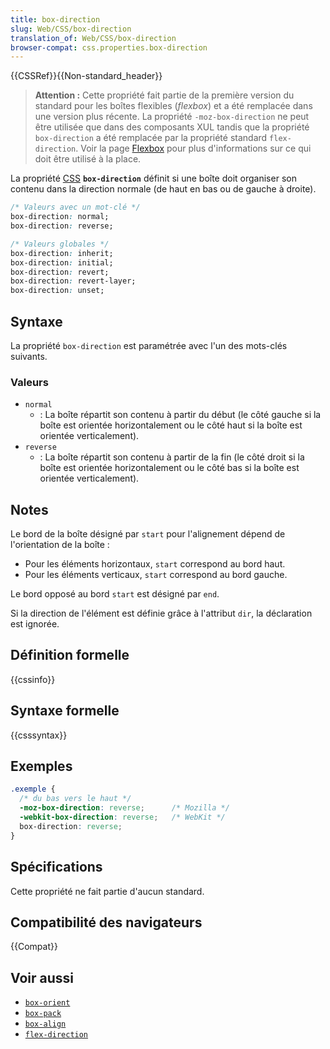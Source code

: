 ```yaml
---
title: box-direction
slug: Web/CSS/box-direction
translation_of: Web/CSS/box-direction
browser-compat: css.properties.box-direction
---
```

{{CSSRef}}{{Non-standard_header}}

> **Attention :** Cette propriété fait partie de la première version du standard pour les boîtes flexibles (<i lang="en">flexbox</i>) et a été remplacée dans une version plus récente. La propriété `-moz-box-direction` ne peut être utilisée que dans des composants XUL tandis que la propriété `box-direction` a été remplacée par la propriété standard `flex-direction`. Voir la page [Flexbox](/fr/docs/Web/CSS/CSS_Flexible_Box_Layout/Basic_Concepts_of_Flexbox) pour plus d'informations sur ce qui doit être utilisé à la place.

La propriété [CSS](/fr/docs/Web/CSS) **`box-direction`** définit si une boîte doit organiser son contenu dans la direction normale (de haut en bas ou de gauche à droite).

```css
/* Valeurs avec un mot-clé */
box-direction: normal;
box-direction: reverse;

/* Valeurs globales */
box-direction: inherit;
box-direction: initial;
box-direction: revert;
box-direction: revert-layer;
box-direction: unset;
```

## Syntaxe

La propriété `box-direction` est paramétrée avec l'un des mots-clés suivants.

### Valeurs

- `normal`
  - : La boîte répartit son contenu à partir du début (le côté gauche si la boîte est orientée horizontalement ou le côté haut si la boîte est orientée verticalement).
- `reverse`
  - : La boîte répartit son contenu à partir de la fin (le côté droit si la boîte est orientée horizontalement ou le côté bas si la boîte est orientée verticalement).

## Notes

Le bord de la boîte désigné par `start` pour l'alignement dépend de l'orientation de la boîte&nbsp;:

- Pour les éléments horizontaux, `start` correspond au bord haut.
- Pour les éléments verticaux, `start` correspond au bord gauche.

Le bord opposé au bord `start` est désigné par `end`.

Si la direction de l'élément est définie grâce à l'attribut `dir`, la déclaration est ignorée.

## Définition formelle

{{cssinfo}}

## Syntaxe formelle

{{csssyntax}}

## Exemples

```css
.exemple {
  /* du bas vers le haut */
  -moz-box-direction: reverse;      /* Mozilla */
  -webkit-box-direction: reverse;   /* WebKit */
  box-direction: reverse;
}
```

## Spécifications

Cette propriété ne fait partie d'aucun standard.

## Compatibilité des navigateurs

{{Compat}}

## Voir aussi

- [`box-orient`](/fr/docs/Web/CSS/box-orient)
- [`box-pack`](/fr/docs/Web/CSS/box-pack)
- [`box-align`](/fr/docs/Web/CSS/box-align)
- [`flex-direction`](/fr/docs/Web/CSS/flex-direction)
